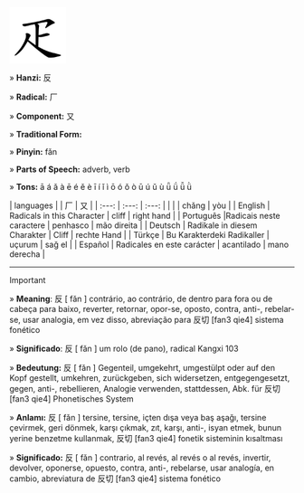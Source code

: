 <a href="" target="blank"><img align="center" src="https://github.com/DeiseFreire/Chinese_dictionary/blob/main/Hanzi%20%E7%96%8B/%E7%96%8B.gif" alt="" height="100" /></a> 

» **Hanzi:** 反

» **Radical:** 厂

» **Component:** 又 

» **Traditional Form:**

» **Pinyin:** fǎn

» **Parts of Speech:** adverb, verb

» **Tons:** ā á ǎ à ē é ě è ī í ǐ ì ō ó ǒ ò ū ú ǔ ù ǖ ǘ ǚ ǜ 	

| languages |  | 厂 | 又 |
| :---: | :---: | :---: |
|  |   | chǎng | yòu |
| English | Radicals in this Character | cliff  | right hand |
| Português |Radicais neste caractere | penhasco | mão direita |
| Deutsch | Radikale in diesem Charakter | Cliff | rechte Hand |
| Türkçe | Bu Karakterdeki Radikaller | uçurum | sağ el |
| Español | Radicales en este carácter | acantilado | mano derecha |

***
> [!IMPORTANT]
>
> » **Meaning**: 反 [ fǎn ] contrário, ao contrário, de dentro para fora ou de cabeça para baixo, reverter, retornar, opor-se, oposto, contra, anti-, rebelar-se, usar analogia, em vez disso, abreviação para 反切 [fan3 qie4] sistema fonético
>
> » **Significado**: 反 [ fǎn ] um rolo (de pano), radical Kangxi 103
>
> » **Bedeutung:** 反 [ fǎn ] Gegenteil, umgekehrt, umgestülpt oder auf den Kopf gestellt, umkehren, zurückgeben, sich widersetzen, entgegengesetzt, gegen, anti-, rebellieren, Analogie verwenden, stattdessen, Abk. für 反切 [fan3 qie4] Phonetisches System
>
> » **Anlamı:** 反 [ fǎn ] tersine, tersine, içten dışa veya baş aşağı, tersine çevirmek, geri dönmek, karşı çıkmak, zıt, karşı, anti-, isyan etmek, bunun yerine benzetme kullanmak, 反切 [fan3 qie4] fonetik sisteminin kısaltması
> 
> » **Significado:** 反 [ fǎn ] contrario, al revés, al revés o al revés, invertir, devolver, oponerse, opuesto, contra, anti-, rebelarse, usar analogía, en cambio, abreviatura de 反切 [fan3 qie4] sistema fonético

<p align="center">
<a href="" target="blank"><img align="center" src="" alt="" height="100" /></a> 
</p>